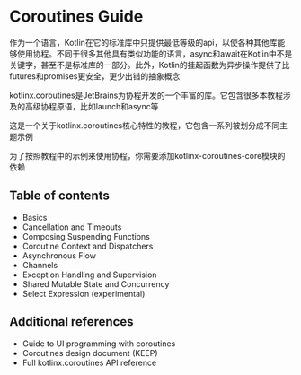 # Coroutines Guide
作为一个语言，Kotlin在它的标准库中只提供最低等级的api，以使各种其他库能够使用协程。不同于很多其他具有类似功能的语言，async和await在Kotlin中不是关键字，甚至不是标准库的一部分。此外，Kotlin的挂起函数为异步操作提供了比futures和promises更安全，更少出错的抽象概念

kotlinx.coroutines是JetBrains为协程开发的一个丰富的库。它包含很多本教程涉及的高级协程原语，比如launch和async等

这是一个关于kotlinx.coroutines核心特性的教程，它包含一系列被划分成不同主题示例

为了按照教程中的示例来使用协程，你需要添加kotlinx-coroutines-core模块的依赖

## Table of contents

* Basics
* Cancellation and Timeouts
* Composing Suspending Functions
* Coroutine Context and Dispatchers
* Asynchronous Flow
* Channels
* Exception Handling and Supervision
* Shared Mutable State and Concurrency
* Select Expression (experimental)

## Additional references

* Guide to UI programming with coroutines
* Coroutines design document (KEEP)
* Full kotlinx.coroutines API reference
